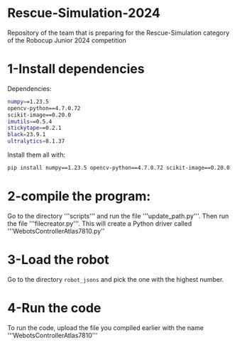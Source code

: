 # Rescue-Simulation-2024
Repository of the team that is preparing for the Rescue-Simulation category of the Robocup Junior 2024 competition

# 1-Install dependencies
Dependencies:

``` bash
numpy==1.23.5
opencv-python==4.7.0.72
scikit-image==0.20.0
imutils==0.5.4
stickytape==0.2.1
black=23.9.1
ultralytics=8.1.37
```

Install them all with:

``` bash
pip install numpy==1.23.5 opencv-python==4.7.0.72 scikit-image==0.20.0 imutils==0.5.4 stickytape==0.2.1 black==23.9.1 ultralytics==8.1.37
```
# 2-compile the program:

Go to the directory '''scripts''' and run the file '''update_path.py'''. Then run the file '''filecreator.py'''. This will create a Python driver called '''WebotsControllerAtlas7810.py''

# 3-Load the robot

Go to the directory ```robot_jsons``` and pick the one with the highest number.

# 4-Run the code

To run the code, upload the file you compiled earlier with the name '''WebotsControllerAtlas7810'''

